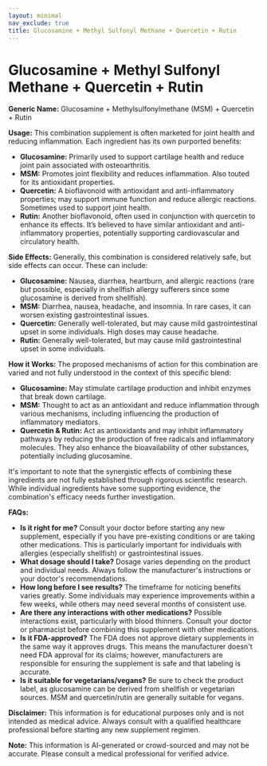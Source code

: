 ```yaml
---
layout: minimal
nav_exclude: true
title: Glucosamine + Methyl Sulfonyl Methane + Quercetin + Rutin
---
```


# Glucosamine + Methyl Sulfonyl Methane + Quercetin + Rutin

**Generic Name:**  Glucosamine + Methylsulfonylmethane (MSM) + Quercetin + Rutin

**Usage:** This combination supplement is often marketed for joint health and reducing inflammation.  Each ingredient has its own purported benefits:

* **Glucosamine:**  Primarily used to support cartilage health and reduce joint pain associated with osteoarthritis.
* **MSM:**  Promotes joint flexibility and reduces inflammation.  Also touted for its antioxidant properties.
* **Quercetin:**  A bioflavonoid with antioxidant and anti-inflammatory properties; may support immune function and reduce allergic reactions.  Sometimes used to support joint health.
* **Rutin:** Another bioflavonoid, often used in conjunction with quercetin to enhance its effects.  It’s believed to have similar antioxidant and anti-inflammatory properties, potentially supporting cardiovascular and circulatory health.


**Side Effects:**  Generally, this combination is considered relatively safe, but side effects can occur.  These can include:

* **Glucosamine:** Nausea, diarrhea, heartburn, and allergic reactions (rare but possible, especially in shellfish allergy sufferers since some glucosamine is derived from shellfish).
* **MSM:**  Diarrhea, nausea, headache, and insomnia.  In rare cases, it can worsen existing gastrointestinal issues.
* **Quercetin:**  Generally well-tolerated, but may cause mild gastrointestinal upset in some individuals.  High doses may cause headache.
* **Rutin:** Generally well-tolerated, but may cause mild gastrointestinal upset in some individuals.


**How it Works:** The proposed mechanisms of action for this combination are varied and not fully understood in the context of this specific blend:

* **Glucosamine:**  May stimulate cartilage production and inhibit enzymes that break down cartilage.
* **MSM:**  Thought to act as an antioxidant and reduce inflammation through various mechanisms, including influencing the production of inflammatory mediators.
* **Quercetin & Rutin:**  Act as antioxidants and may inhibit inflammatory pathways by reducing the production of free radicals and inflammatory molecules. They also enhance the bioavailability of other substances, potentially including glucosamine.

It's important to note that the synergistic effects of combining these ingredients are not fully established through rigorous scientific research.  While individual ingredients have some supporting evidence, the combination's efficacy needs further investigation.

**FAQs:**

* **Is it right for me?**  Consult your doctor before starting any new supplement, especially if you have pre-existing conditions or are taking other medications. This is particularly important for individuals with allergies (especially shellfish) or gastrointestinal issues.
* **What dosage should I take?**  Dosage varies depending on the product and individual needs.  Always follow the manufacturer's instructions or your doctor's recommendations.
* **How long before I see results?**  The timeframe for noticing benefits varies greatly.  Some individuals may experience improvements within a few weeks, while others may need several months of consistent use.
* **Are there any interactions with other medications?**  Possible interactions exist, particularly with blood thinners.  Consult your doctor or pharmacist before combining this supplement with other medications.
* **Is it FDA-approved?**  The FDA does not approve dietary supplements in the same way it approves drugs.  This means the manufacturer doesn't need FDA approval for its claims; however, manufacturers are responsible for ensuring the supplement is safe and that labeling is accurate.
* **Is it suitable for vegetarians/vegans?**  Be sure to check the product label, as glucosamine can be derived from shellfish or vegetarian sources.  MSM and quercetin/rutin are generally suitable for vegans.


**Disclaimer:** This information is for educational purposes only and is not intended as medical advice.  Always consult with a qualified healthcare professional before starting any new supplement regimen.


**Note:** This information is AI-generated or crowd-sourced and may not be accurate. Please consult a medical professional for verified advice.